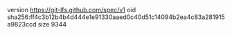 version https://git-lfs.github.com/spec/v1
oid sha256:ff4c3b12b4b4d444e1e91330aaed0c40d51c14094b2ea4c83a281915a9823ccd
size 9344
